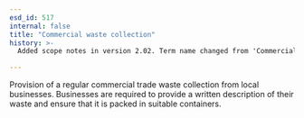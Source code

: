 ```yaml
---
esd_id: 517
internal: false
title: "Commercial waste collection"
history: >-
  Added scope notes in version 2.02. Term name changed from 'Commercial waste - collection' to 'Refuse - commercial waste - collection' in version 3.00. Name changed to 'Commercial waste collection' in version 4.00.

---
```


Provision of a regular commercial trade waste collection from local businesses. Businesses are required to provide a written description of their waste and ensure that it is packed in suitable containers.


